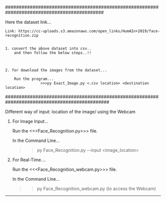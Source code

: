 ############################################################################################

Here the dataset link... 

	Link: https://cc-uploads.s3.amazonaws.com/open_links/HumAIn+2019/face-recognition.zip

    	
	1. convert the above dataset into csv..
		and then follow the below steps..!! 



	2. for download the images from the dataset...

		Run the program...
    				>>>py Exact_Image.py <.csv location> <destination location> 


##############################################################################################

Different way of input:  location of the image/ using the Webcam

1. For Image Input...
	
	Run the <<<Face_Recognition.py>>> file.
	
	In the Command Line...
		
	>>py Face_Recognition.py --input <image_location>

2. For Real-Time....

	Run the <<<Face_Recognition_webcam.py>>> file.

	In the Command Line...

	>>py Face_Recognition_webcam.py (to access the Webcam)

----------------------------------------------------------------------------------------------
 
